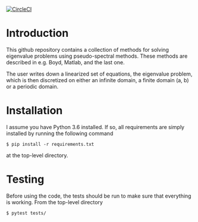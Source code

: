 [![CircleCI](https://circleci.com/gh/tberlok/evp/tree/master.svg?style=svg&circle-token=067ada3c41e0a21e2ef785e3f7a88d481ca1ed43)](https://circleci.com/gh/tberlok/evp/tree/master)

# Introduction

This github repository contains a collection of methods for solving
eigenvalue problems using pseudo-spectral methods. These methods are described
in e.g. Boyd, Matlab, and the last one.

The user writes down a linearized set of equations, the eigenvalue problem,
which is then discretized on either an infinite domain, a finite domain (a, b)
or a periodic domain.

# Installation

I assume you have Python 3.6 installed. If so, all requirements are simply
installed by running the following command

```
$ pip install -r requirements.txt
```
at the top-level directory.

# Testing

Before using the code, the tests should be run to make sure that everything is
working. From the top-level directory
```
$ pytest tests/
```

